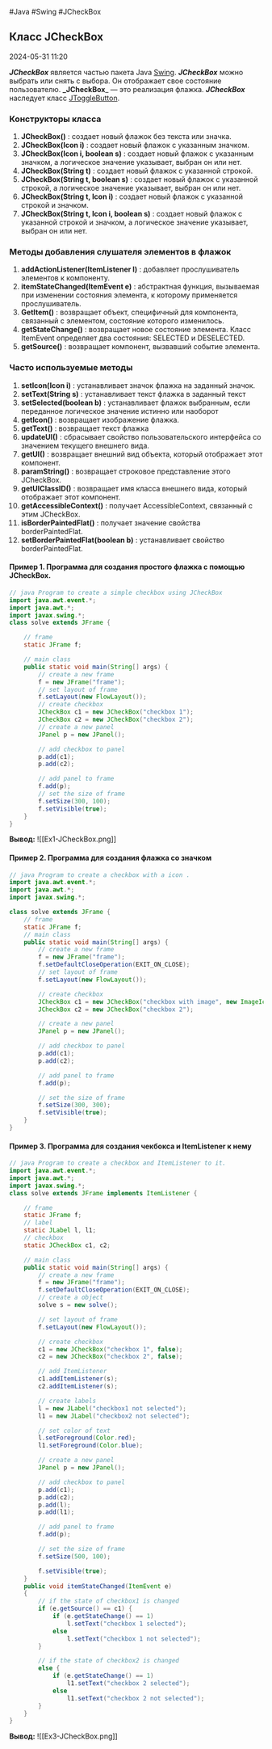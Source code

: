 #Java #Swing #JCheckBox

## Класс JCheckBox

2024-05-31 11:20

**_JCheckBox_** является частью пакета Java [Swing](Swing). **_JCheckBox_** можно выбрать или снять с выбора. Он отображает свое состояние пользователю. **_JCheckBox**_ — это реализация флажка. **_JCheckBox_** наследует класс [JToggleButton](JToggleButton).

### Конструкторы класса

1. **JCheckBox()** : создает новый флажок без текста или значка.
2. **JCheckBox(Icon i)** : создает новый флажок с указанным значком.
3. **JCheckBox(Icon i, boolean s)** : создает новый флажок с указанным значком, а логическое значение указывает, выбран он или нет.
4. **JCheckBox(String t)** : создает новый флажок с указанной строкой.
5. **JCheckBox(String t, boolean s)** : создает новый флажок с указанной строкой, а логическое значение указывает, выбран он или нет.
6. **JCheckBox(String t, Icon i)** : создает новый флажок с указанной строкой и значком.
7. **JCheckBox(String t, Icon i, boolean s)** : создает новый флажок с указанной строкой и значком, а логическое значение указывает, выбран он или нет.

### Методы добавления слушателя элементов в флажок

1. **addActionListener(ItemListener l)** : добавляет прослушиватель элементов к компоненту.
2. **itemStateChanged(ItemEvent e)** : абстрактная функция, вызываемая при изменении состояния элемента, к которому применяется прослушиватель.
3. **GetItem()** : возвращает объект, специфичный для компонента, связанный с элементом, состояние которого изменилось.
4. **getStateChange()** : возвращает новое состояние элемента. Класс ItemEvent определяет два состояния: SELECTED и DESELECTED.
5. **getSource()** : возвращает компонент, вызвавший событие элемента.

### Часто используемые методы

1. **setIcon(Icon i)** : устанавливает значок флажка на заданный значок.
2. **setText(String s)** : устанавливает текст флажка в заданный текст
3. **setSelected(boolean b)** : устанавливает флажок выбранным, если переданное логическое значение истинно или наоборот
4. **getIcon()** : возвращает изображение флажка.
5. **getText()** : возвращает текст флажка
6. **updateUI()** : сбрасывает свойство пользовательского интерфейса со значением текущего внешнего вида.
7. **getUI()** : возвращает внешний вид объекта, который отображает этот компонент.
8. **paramString()** : возвращает строковое представление этого JCheckBox.
9. **getUIClassID()** : возвращает имя класса внешнего вида, который отображает этот компонент.
10. **getAccessibleContext()** : получает AccessibleContext, связанный с этим JCheckBox.
11. **isBorderPaintedFlat()** : получает значение свойства borderPaintedFlat.
12. **setBorderPaintedFlat(boolean b)** : устанавливает свойство borderPaintedFlat.

#### Пример 1. Программа для создания простого флажка с помощью JCheckBox.

```java
// java Program to create a simple checkbox using JCheckBox 
import java.awt.event.*;
import java.awt.*;
import javax.swing.*;
class solve extends JFrame {

    // frame 
    static JFrame f;

    // main class 
    public static void main(String[] args) {
        // create a new frame 
        f = new JFrame("frame");
        // set layout of frame 
        f.setLayout(new FlowLayout());
        // create checkbox 
        JCheckBox c1 = new JCheckBox("checkbox 1");
        JCheckBox c2 = new JCheckBox("checkbox 2");
        // create a new panel 
        JPanel p = new JPanel();

        // add checkbox to panel 
        p.add(c1);
        p.add(c2);

        // add panel to frame 
        f.add(p);
        // set the size of frame 
        f.setSize(300, 100);
        f.setVisible(true);
    }
} 
```
**Вывод:**
![[Ex1-JCheckBox.png]]

#### Пример 2. Программа для создания флажка со значком 

```java
// java Program to create a checkbox with a icon .
import java.awt.event.*;
import java.awt.*;
import javax.swing.*;

class solve extends JFrame {
    // frame
    static JFrame f;
    // main class
    public static void main(String[] args) {
        // create a new frame
        f = new JFrame("frame");
        f.setDefaultCloseOperation(EXIT_ON_CLOSE);
        // set layout of frame
        f.setLayout(new FlowLayout());

        // create checkbox
        JCheckBox c1 = new JCheckBox("checkbox with image", new ImageIcon("c:\\book\\Icon.jpg"), true);
        JCheckBox c2 = new JCheckBox("checkbox 2");

        // create a new panel
        JPanel p = new JPanel();

        // add checkbox to panel
        p.add(c1);
        p.add(c2);

        // add panel to frame
        f.add(p);

        // set the size of frame
        f.setSize(300, 300);
        f.setVisible(true);         
    }
}
```

#### Пример 3. Программа для создания чекбокса и ItemListener к нему

```java
// java Program to create a checkbox and ItemListener to it.
import java.awt.event.*;
import java.awt.*;
import javax.swing.*;
class solve extends JFrame implements ItemListener {

    // frame
    static JFrame f;
    // label
    static JLabel l, l1;
    // checkbox
    static JCheckBox c1, c2;

    // main class
    public static void main(String[] args) {
        // create a new frame
        f = new JFrame("frame");
        f.setDefaultCloseOperation(EXIT_ON_CLOSE);
        // create a object
        solve s = new solve();

        // set layout of frame
        f.setLayout(new FlowLayout());

        // create checkbox
        c1 = new JCheckBox("checkbox 1", false);
        c2 = new JCheckBox("checkbox 2", false);

        // add ItemListener
        c1.addItemListener(s);
        c2.addItemListener(s);

        // create labels
        l = new JLabel("checkbox1 not selected");
        l1 = new JLabel("checkbox2 not selected");

        // set color of text
        l.setForeground(Color.red);
        l1.setForeground(Color.blue);

        // create a new panel
        JPanel p = new JPanel();

        // add checkbox to panel
        p.add(c1);
        p.add(c2);
        p.add(l);
        p.add(l1);

        // add panel to frame
        f.add(p);

        // set the size of frame
        f.setSize(500, 100);

        f.setVisible(true);
    }
    public void itemStateChanged(ItemEvent e)
    {
        // if the state of checkbox1 is changed
        if (e.getSource() == c1) {
            if (e.getStateChange() == 1)
                l.setText("checkbox 1 selected");
            else
                l.setText("checkbox 1 not selected");
        }

        // if the state of checkbox2 is changed
        else {
            if (e.getStateChange() == 1)
                l1.setText("checkbox 2 selected");
            else
                l1.setText("checkbox 2 not selected");
        }
    }
}
```
**Вывод:**
![[Ex3-JCheckBox.png]]
